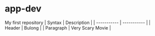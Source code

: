 # app-dev
 My first repository
| Syntax | Description |
| ----------- | ----------- |
| Header | Bulong |
| Paragraph | Very Scary Movie |
